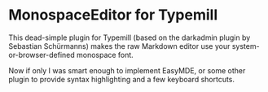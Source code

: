 # MonospaceEditor for Typemill

This dead-simple plugin for Typemill (based on the darkadmin plugin by Sebastian Schürmanns) makes the raw Markdown editor use your system-or-browser-defined monospace font.

Now if only I was smart enough to implement EasyMDE, or some other plugin to provide syntax highlighting and a few keyboard shortcuts.